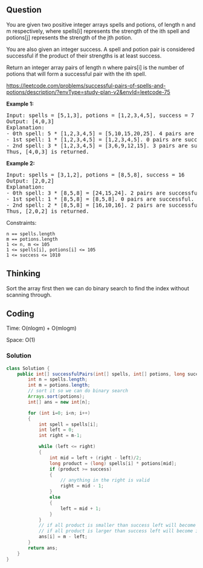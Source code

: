 ## Question
You are given two positive integer arrays spells and potions, of length n and m respectively, where spells[i] represents the strength of the ith spell and potions[j] represents the strength of the jth potion.

You are also given an integer success. A spell and potion pair is considered successful if the product of their strengths is at least success.

Return an integer array pairs of length n where pairs[i] is the number of potions that will form a successful pair with the ith spell.

https://leetcode.com/problems/successful-pairs-of-spells-and-potions/description/?envType=study-plan-v2&envId=leetcode-75

**Example 1:**
<pre>
Input: spells = [5,1,3], potions = [1,2,3,4,5], success = 7
Output: [4,0,3]
Explanation:
- 0th spell: 5 * [1,2,3,4,5] = [5,10,15,20,25]. 4 pairs are successful.
- 1st spell: 1 * [1,2,3,4,5] = [1,2,3,4,5]. 0 pairs are successful.
- 2nd spell: 3 * [1,2,3,4,5] = [3,6,9,12,15]. 3 pairs are successful.
Thus, [4,0,3] is returned.
</pre>

**Example 2:**
<pre>
Input: spells = [3,1,2], potions = [8,5,8], success = 16
Output: [2,0,2]
Explanation:
- 0th spell: 3 * [8,5,8] = [24,15,24]. 2 pairs are successful.
- 1st spell: 1 * [8,5,8] = [8,5,8]. 0 pairs are successful. 
- 2nd spell: 2 * [8,5,8] = [16,10,16]. 2 pairs are successful. 
Thus, [2,0,2] is returned.
</pre>


Constraints:

    n == spells.length
    m == potions.length
    1 <= n, m <= 105
    1 <= spells[i], potions[i] <= 105
    1 <= success <= 1010

## Thinking
Sort the array first then we can do binary search to find the index without scanning through.  


## Coding
Time: O(nlogm) + O(mlogm)

Space: O(1)

### Solution
```java
class Solution {
    public int[] successfulPairs(int[] spells, int[] potions, long success) {
        int n = spells.length;
        int m = potions.length;
        // sort it so we can do binary search
        Arrays.sort(potions);
        int[] ans = new int[n];

        for (int i=0; i<n; i++)
        {
            int spell = spells[i];
            int left = 0;
            int right = m-1;

            while (left <= right)
            {
                int mid = left + (right - left)/2;
                long product = (long) spells[i] * potions[mid];
                if (product >= success)
                {
                    // anything in the right is valid
                    right = mid - 1;
                }
                else
                {
                    left = mid + 1;
                }
            }
            // if all product is smaller than success left will become index n
            // if all product is larger than success left will become index 0
            ans[i] = m - left;
        }
        return ans;
    }
}
```
